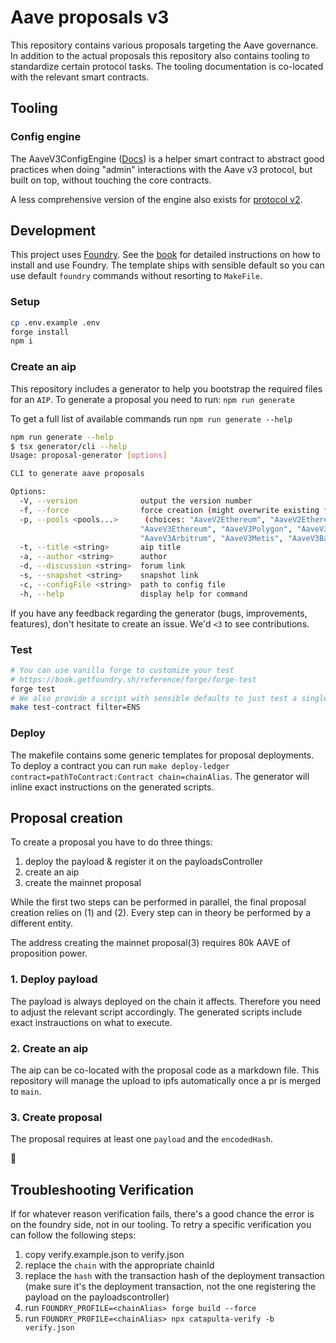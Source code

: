 # Aave proposals v3

This repository contains various proposals targeting the Aave governance.
In addition to the actual proposals this repository also contains tooling to standardize certain protocol tasks.
The tooling documentation is co-located with the relevant smart contracts.

## Tooling

### Config engine

The AaveV3ConfigEngine ([Docs](https://github.com/bgd-labs/aave-helpers/tree/master/src/v3-config-engine#how-to-use-the-engine)) is a helper smart contract to abstract good practices when doing "admin" interactions with the Aave v3 protocol, but built on top, without touching the core contracts.

A less comprehensive version of the engine also exists for [protocol v2](https://github.com/bgd-labs/aave-helpers/tree/master/src/v2-config-engine).

## Development

This project uses [Foundry](https://getfoundry.sh). See the [book](https://book.getfoundry.sh/getting-started/installation.html) for detailed instructions on how to install and use Foundry.
The template ships with sensible default so you can use default `foundry` commands without resorting to `MakeFile`.

### Setup

```sh
cp .env.example .env
forge install
npm i
```

### Create an aip

This repository includes a generator to help you bootstrap the required files for an `AIP`.
To generate a proposal you need to run: `npm run generate`

To get a full list of available commands run `npm run generate --help`

```sh
npm run generate --help
$ tsx generator/cli --help
Usage: proposal-generator [options]

CLI to generate aave proposals

Options:
  -V, --version              output the version number
  -f, --force                force creation (might overwrite existing files)
  -p, --pools <pools...>      (choices: "AaveV2Ethereum", "AaveV2EthereumAMM", "AaveV2Polygon", "AaveV2Avalanche",
                             "AaveV3Ethereum", "AaveV3Polygon", "AaveV3Avalanche", "AaveV3Optimism",
                             "AaveV3Arbitrum", "AaveV3Metis", "AaveV3Base")
  -t, --title <string>       aip title
  -a, --author <string>      author
  -d, --discussion <string>  forum link
  -s, --snapshot <string>    snapshot link
  -c, --configFile <string>  path to config file
  -h, --help                 display help for command
```

If you have any feedback regarding the generator (bugs, improvements, features), don't hesitate to create an issue. We'd `<3` to see contributions.

### Test

```sh
# You can use vanilla forge to customize your test
# https://book.getfoundry.sh/reference/forge/forge-test
forge test
# We also provide a script with sensible defaults to just test a single contract matching a filter
make test-contract filter=ENS
```

### Deploy

The makefile contains some generic templates for proposal deployments.
To deploy a contract you can run `make deploy-ledger contract=pathToContract:Contract chain=chainAlias`.
The generator will inline exact instructions on the generated scripts.

## Proposal creation

To create a proposal you have to do three things:

1. deploy the payload & register it on the payloadsController
2. create an aip
3. create the mainnet proposal

While the first two steps can be performed in parallel, the final proposal creation relies on (1) and (2).
Every step can in theory be performed by a different entity.

The address creating the mainnet proposal(3) requires 80k AAVE of proposition power.

### 1. Deploy payload

The payload is always deployed on the chain it affects.
Therefore you need to adjust the relevant script accordingly.
The generated scripts include exact instrauctions on what to execute.

### 2. Create an aip

The aip can be co-located with the proposal code as a markdown file.
This repository will manage the upload to ipfs automatically once a pr is merged to `main`.

### 3. Create proposal

The proposal requires at least one `payload` and the `encodedHash`.

:tada:

## Troubleshooting Verification

If for whatever reason verification fails, there's a good chance the error is on the foundry side, not in our tooling.
To retry a specific verification you can follow the following steps:

1. copy verify.example.json to verify.json
2. replace the `chain` with the appropriate chainId
3. replace the `hash` with the transaction hash of the deployment transaction (make sure it's the deployment transaction, not the one registering the payload on the payloadscontroller)
4. run `FOUNDRY_PROFILE=<chainAlias> forge build --force`
5. run `FOUNDRY_PROFILE=<chainAlias> npx catapulta-verify -b verify.json`
